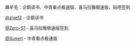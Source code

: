 薅羊毛：企鹅读书、中青看点极速版、喜马拉雅极速版、贴吧签到

[@ziye12](https://github.com/ziye12/JavaScript) - 企鹅读书

[@Zero-S1](https://github.com/Zero-S1/xmly_speed) - 喜马拉雅极速版签到

[@Sunert](https://github.com/Sunert/Scripts) - 中青看点极速版
